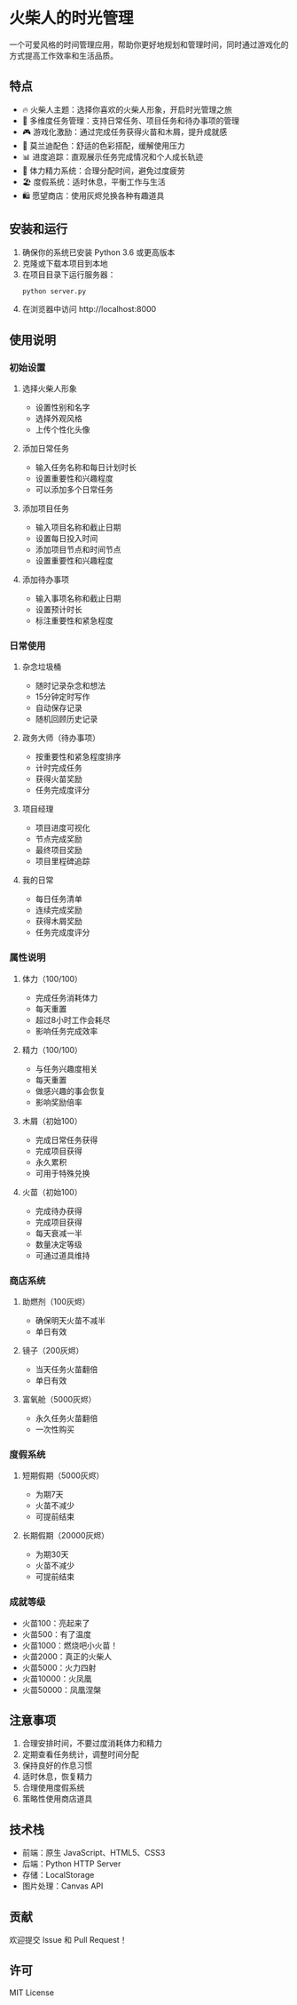 # 火柴人的时光管理

一个可爱风格的时间管理应用，帮助你更好地规划和管理时间，同时通过游戏化的方式提高工作效率和生活品质。

## 特点

- 🔥 火柴人主题：选择你喜欢的火柴人形象，开启时光管理之旅
- 🎯 多维度任务管理：支持日常任务、项目任务和待办事项的管理
- 🎮 游戏化激励：通过完成任务获得火苗和木屑，提升成就感
- 🌈 莫兰迪配色：舒适的色彩搭配，缓解使用压力
- 📊 进度追踪：直观展示任务完成情况和个人成长轨迹
- 🔋 体力精力系统：合理分配时间，避免过度疲劳
- 🏖️ 度假系统：适时休息，平衡工作与生活
- 🛍️ 愿望商店：使用灰烬兑换各种有趣道具

## 安装和运行

1. 确保你的系统已安装 Python 3.6 或更高版本
2. 克隆或下载本项目到本地
3. 在项目目录下运行服务器：
   ```bash
   python server.py
   ```
4. 在浏览器中访问 http://localhost:8000

## 使用说明

### 初始设置

1. 选择火柴人形象
   - 设置性别和名字
   - 选择外观风格
   - 上传个性化头像

2. 添加日常任务
   - 输入任务名称和每日计划时长
   - 设置重要性和兴趣程度
   - 可以添加多个日常任务

3. 添加项目任务
   - 输入项目名称和截止日期
   - 设置每日投入时间
   - 添加项目节点和时间节点
   - 设置重要性和兴趣程度

4. 添加待办事项
   - 输入事项名称和截止日期
   - 设置预计时长
   - 标注重要性和紧急程度

### 日常使用

1. 杂念垃圾桶
   - 随时记录杂念和想法
   - 15分钟定时写作
   - 自动保存记录
   - 随机回顾历史记录

2. 政务大师（待办事项）
   - 按重要性和紧急程度排序
   - 计时完成任务
   - 获得火苗奖励
   - 任务完成度评分

3. 项目经理
   - 项目进度可视化
   - 节点完成奖励
   - 最终项目奖励
   - 项目里程碑追踪

4. 我的日常
   - 每日任务清单
   - 连续完成奖励
   - 获得木屑奖励
   - 任务完成度评分

### 属性说明

1. 体力（100/100）
   - 完成任务消耗体力
   - 每天重置
   - 超过8小时工作会耗尽
   - 影响任务完成效率

2. 精力（100/100）
   - 与任务兴趣度相关
   - 每天重置
   - 做感兴趣的事会恢复
   - 影响奖励倍率

3. 木屑（初始100）
   - 完成日常任务获得
   - 完成项目获得
   - 永久累积
   - 可用于特殊兑换

4. 火苗（初始100）
   - 完成待办获得
   - 完成项目获得
   - 每天衰减一半
   - 数量决定等级
   - 可通过道具维持

### 商店系统

1. 助燃剂（100灰烬）
   - 确保明天火苗不减半
   - 单日有效

2. 镜子（200灰烬）
   - 当天任务火苗翻倍
   - 单日有效

3. 富氧舱（5000灰烬）
   - 永久任务火苗翻倍
   - 一次性购买

### 度假系统

1. 短期假期（5000灰烬）
   - 为期7天
   - 火苗不减少
   - 可提前结束

2. 长期假期（20000灰烬）
   - 为期30天
   - 火苗不减少
   - 可提前结束

### 成就等级

- 火苗100：亮起来了
- 火苗500：有了温度
- 火苗1000：燃烧吧小火苗！
- 火苗2000：真正的火柴人
- 火苗5000：火力四射
- 火苗10000：火凤凰
- 火苗50000：凤凰涅槃

## 注意事项

1. 合理安排时间，不要过度消耗体力和精力
2. 定期查看任务统计，调整时间分配
3. 保持良好的作息习惯
4. 适时休息，恢复精力
5. 合理使用度假系统
6. 策略性使用商店道具

## 技术栈

- 前端：原生 JavaScript、HTML5、CSS3
- 后端：Python HTTP Server
- 存储：LocalStorage
- 图片处理：Canvas API

## 贡献

欢迎提交 Issue 和 Pull Request！

## 许可

MIT License 